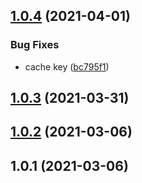 ## [1.0.4](https://github.com/imcuttle/decorate-axios/compare/v1.0.3...v1.0.4) (2021-04-01)


### Bug Fixes

* cache key ([bc795f1](https://github.com/imcuttle/decorate-axios/commit/bc795f16d1aa8181c7b1648b2c6d36c577afa051))



## [1.0.3](https://github.com/imcuttle/decorate-axios/compare/v1.0.2...v1.0.3) (2021-03-31)



## [1.0.2](https://github.com/imcuttle/decorate-axios/compare/v1.0.1...v1.0.2) (2021-03-06)



## 1.0.1 (2021-03-06)



